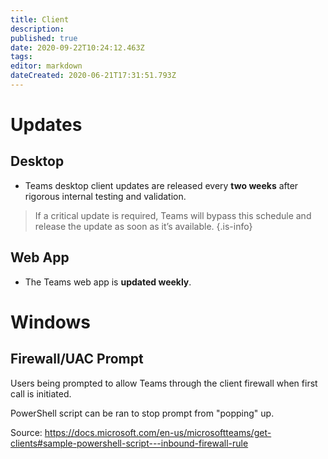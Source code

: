 ```yaml
---
title: Client
description: 
published: true
date: 2020-09-22T10:24:12.463Z
tags: 
editor: markdown
dateCreated: 2020-06-21T17:31:51.793Z
---
```


# Updates
## Desktop
- Teams desktop client updates are released every **two weeks** after rigorous internal testing and validation. 

> If a critical update is required, Teams will bypass this schedule and release the update as soon as it’s available.
{.is-info}

## Web App
- The Teams web app is **updated weekly**.

# Windows
## Firewall/UAC Prompt
Users being prompted to allow Teams through the client firewall when first call is initiated.

PowerShell script can be ran to stop prompt from "popping" up.

Source: https://docs.microsoft.com/en-us/microsoftteams/get-clients#sample-powershell-script---inbound-firewall-rule